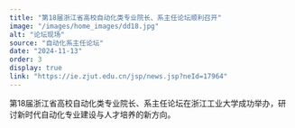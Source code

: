 ```yaml
---
title: "第18届浙江省高校自动化类专业院长、系主任论坛顺利召开"
image: "/images/home_images/dd18.jpg"
alt: "论坛现场"
source: "自动化系主任论坛"
date: "2024-11-13"
order: 3
display: true
link: "https://ie.zjut.edu.cn/jsp/news.jsp?neId=17964"
---
```


第18届浙江省高校自动化类专业院长、系主任论坛在浙江工业大学成功举办，研讨新时代自动化专业建设与人才培养的新方向。 